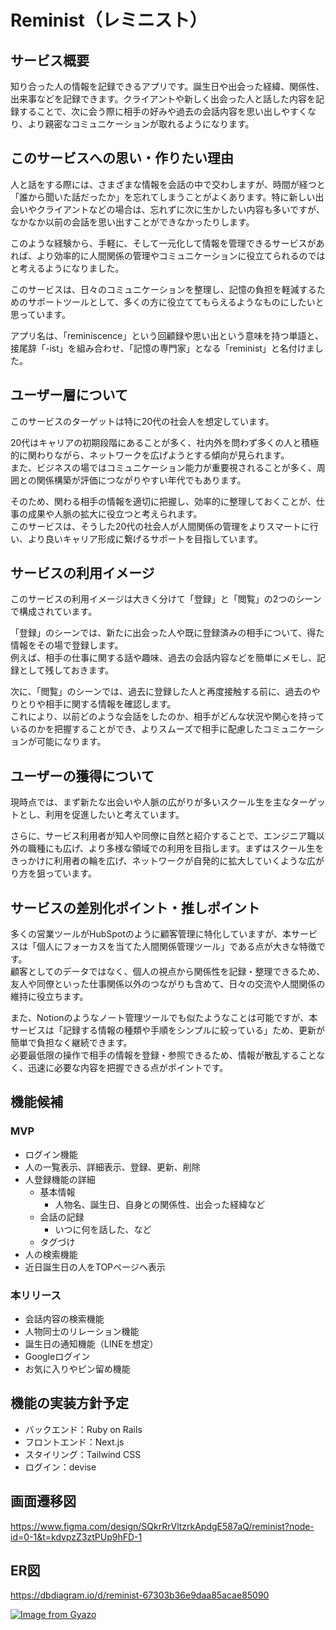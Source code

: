 # Reminist（レミニスト）

## サービス概要
<!-- どんなサービスなのかを３行で説明してください。 -->
知り合った人の情報を記録できるアプリです。誕生日や出会った経緯、関係性、出来事などを記録できます。クライアントや新しく出会った人と話した内容を記録することで、次に会う際に相手の好みや過去の会話内容を思い出しやすくなり、より親密なコミュニケーションが取れるようになります。


## このサービスへの思い・作りたい理由
<!-- このサービスの題材となるものに関してのエピソードがあれば詳しく教えてください。
このサービスを思いつくにあたって元となる思いがあれば詳しく教えてください。 -->
人と話をする際には、さまざまな情報を会話の中で交わしますが、時間が経つと「誰から聞いた話だったか」を忘れてしまうことがよくあります。特に新しい出会いやクライアントなどの場合は、忘れずに次に生かしたい内容も多いですが、なかなか以前の会話を思い出すことができなかったりします。

このような経験から、手軽に、そして一元化して情報を管理できるサービスがあれば、より効率的に人間関係の管理やコミュニケーションに役立てられるのではと考えるようになりました。

このサービスは、日々のコミュニケーションを整理し、記憶の負担を軽減するためのサポートツールとして、多くの方に役立ててもらえるようなものにしたいと思っています。

アプリ名は、「reminiscence」という回顧録や思い出という意味を持つ単語と、接尾辞「-ist」を組み合わせ、「記憶の専門家」となる「reminist」と名付けました。


## ユーザー層について
<!-- 決めたユーザー層についてどうしてその層を対象にしたのかそれぞれ理由を教えてください。 -->
このサービスのターゲットは特に20代の社会人を想定しています。

20代はキャリアの初期段階にあることが多く、社内外を問わず多くの人と積極的に関わりながら、ネットワークを広げようとする傾向が見られます。  
また、ビジネスの場ではコミュニケーション能力が重要視されることが多く、周囲との関係構築が評価につながりやすい年代でもあります。

そのため、関わる相手の情報を適切に把握し、効率的に整理しておくことが、仕事の成果や人脈の拡大に役立つと考えられます。  
このサービスは、そうした20代の社会人が人間関係の管理をよりスマートに行い、より良いキャリア形成に繋げるサポートを目指しています。


## サービスの利用イメージ
<!-- ユーザーがこのサービスをどのように利用できて、それによってどんな価値を得られるかを簡単に説明してください。 -->
このサービスの利用イメージは大きく分けて「登録」と「閲覧」の2つのシーンで構成されています。

「登録」のシーンでは、新たに出会った人や既に登録済みの相手について、得た情報をその場で登録します。  
例えば、相手の仕事に関する話や趣味、過去の会話内容などを簡単にメモし、記録として残しておきます。

次に、「閲覧」のシーンでは、過去に登録した人と再度接触する前に、過去のやりとりや相手に関する情報を確認します。  
これにより、以前どのような会話をしたのか、相手がどんな状況や関心を持っているのかを把握することができ、よりスムーズで相手に配慮したコミュニケーションが可能になります。


## ユーザーの獲得について
<!-- 想定したユーザー層に対してそれぞれどのようにサービスを届けるのか現状考えていることがあれば教えてください。 -->
現時点では、まず新たな出会いや人脈の広がりが多いスクール生を主なターゲットとし、利用を促進したいと考えています。

さらに、サービス利用者が知人や同僚に自然と紹介することで、エンジニア職以外の職種にも広げ、より多様な領域での利用を目指します。まずはスクール生をきっかけに利用者の輪を広げ、ネットワークが自発的に拡大していくような広がり方を狙っています。


## サービスの差別化ポイント・推しポイント
<!-- 似たようなサービスが存在する場合、そのサービスとの明確な差別化ポイントとその差別化ポイントのどこが優れているのか教えてください。
独自性の強いサービスの場合、このサービスの推しとなるポイントを教えてください。 -->
多くの営業ツールがHubSpotのように顧客管理に特化していますが、本サービスは「個人にフォーカスを当てた人間関係管理ツール」である点が大きな特徴です。  
顧客としてのデータではなく、個人の視点から関係性を記録・整理できるため、友人や同僚といった仕事関係以外のつながりも含めて、日々の交流や人間関係の維持に役立ちます。

また、Notionのようなノート管理ツールでも似たようなことは可能ですが、本サービスは「記録する情報の種類や手順をシンプルに絞っている」ため、更新が簡単で負担なく継続できます。  
必要最低限の操作で相手の情報を登録・参照できるため、情報が散乱することなく、迅速に必要な内容を把握できる点がポイントです。


## 機能候補
<!-- 現状作ろうと思っている機能、案段階の機能をしっかりと固まっていなくても構わないのでMVPリリース時に作っていたいもの、本リリースまでに作っていたいものをそれぞれ分けて教えてください。 -->

### MVP
- ログイン機能
- 人の一覧表示、詳細表示、登録、更新、削除
- 人登録機能の詳細
  - 基本情報
    - 人物名、誕生日、自身との関係性、出会った経緯など
  - 会話の記録
    - いつに何を話した、など
  - タグづけ
- 人の検索機能
- 近日誕生日の人をTOPページへ表示

### 本リリース
- 会話内容の検索機能
- 人物同士のリレーション機能
- 誕生日の通知機能（LINEを想定）
- Googleログイン
- お気に入りやピン留め機能


## 機能の実装方針予定
<!-- 一般的なCRUD以外の実装予定の機能についてそれぞれどのようなイメージ(使用するAPIや)で実装する予定なのか現状考えているもので良いので教えて下さい。 -->

- バックエンド：Ruby on Rails
- フロントエンド：Next.js
- スタイリング：Tailwind CSS
- ログイン：devise

## 画面遷移図

https://www.figma.com/design/SQkrRrVltzrkApdgE587aQ/reminist?node-id=0-1&t=kdvpzZ3ztPUp9hFD-1

## ER図

https://dbdiagram.io/d/reminist-67303b36e9daa85acae85090

[![Image from Gyazo](https://i.gyazo.com/a36aeb7dd4bed1ff364c68dd1fe6f714.png)](https://gyazo.com/a36aeb7dd4bed1ff364c68dd1fe6f714)
